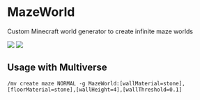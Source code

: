 # MazeWorld
Custom Minecraft world generator to create infinite maze worlds

![](https://yeleha.co/2ICV6a0)
![](https://yeleha.co/2IwYYJQ)


## Usage with Multiverse
```
/mv create maze NORMAL -g MazeWorld:[wallMaterial=stone],[floorMaterial=stone],[wallHeight=4],[wallThreshold=0.1]
```
